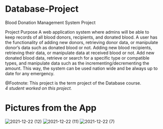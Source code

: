 # Database-Project
Blood Donation Management System Project


Project Purpose
A web application system where admins will be able to keep records of all blood donors, recipients, and donated blood. 
A user has the functionality of adding new donors, retrieving donor data, or manipulate donor’s data such as donated blood or not. Adding new blood recipients, retrieving their data, or manipulate data at received blood or not.  Add new donated blood data, retrieve or search for a specific type or compatible types, and manipulate data such as the incrementing/decrementing the amount. This way, the system can be used nation wide and be always up to date for any emergency.


@Footnote: This project is the term project of the Database course. <br>
<i> 4 student worked on this project. </i>

# Pictures from the App
![2021-12-22 (12)](https://user-images.githubusercontent.com/64138592/147097664-0e23e395-d6d6-41a8-baf1-f90c0693bb3b.png)
![2021-12-22 (11)](https://user-images.githubusercontent.com/64138592/147097659-bd6a8dc3-297d-4834-8dac-384c4e6fc38f.png)
![2021-12-22 (7)](https://user-images.githubusercontent.com/64138592/147097675-25d6345d-f408-4f75-aec0-fb06c85c9530.png)
